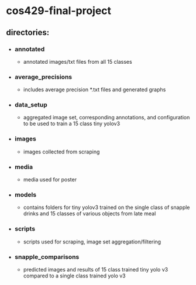 # cos429-final-project

## directories:
- ### annotated
  - annotated images/txt files from all 15 classes
- ### average_precisions
  - includes average precision *.txt files and generated graphs
- ### data_setup
  - aggregated image set, corresponding annotations, and configuration to be used to train a 15 class tiny yolov3 
- ### images
  - images collected from scraping
- ### media
  - media used for poster
- ### models
  - contains folders for tiny yolov3 trained on the single class of snapple drinks and 15 classes of various objects from late meal
- ### scripts
  - scripts used for scraping, image set aggregation/filtering
- ### snapple_comparisons
  - predicted images and results of 15 class trained tiny yolo v3 compared to a single class trained yolo v3

